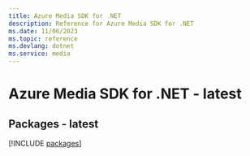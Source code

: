 ```yaml
---
title: Azure Media SDK for .NET
description: Reference for Azure Media SDK for .NET
ms.date: 11/06/2023
ms.topic: reference
ms.devlang: dotnet
ms.service: media
---
```

# Azure Media SDK for .NET - latest
## Packages - latest
[!INCLUDE [packages](media-index.md)]